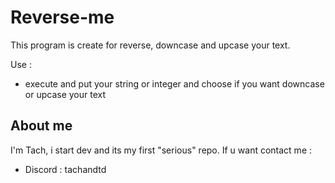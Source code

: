 # Reverse-me

This program is create for reverse, downcase and upcase your text.

Use : 

- execute and put your string or integer and choose if you want downcase or upcase your text

## About me

I'm Tach, i start dev and its my first "serious" repo. 
If u want contact me : 
- Discord : tachandtd 